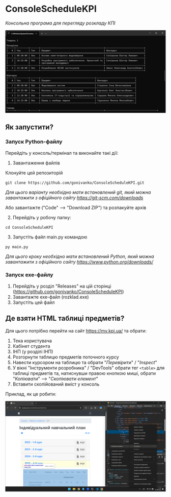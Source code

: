 # ConsoleScheduleKPI
*Консольна програма для перегляду розкладу КПІ*

![Приклад розкладу](images/program_screenshot.png)

## Як запустити?

### Запуск Python-файлу 

Перейдіть у консоль/термінал та виконайте такі дії:

1. Завантаження файлів 

Клонуйте цей репозиторій

``` console
git clone https://github.com/gonivanko/ConsoleScheduleKPI.git
```

*Для цього варіанту необхідно мати встановлений git, який можна завантажити з офіційного сайту https://git-scm.com/downloads*

Або завантажте ("Code" --> "Download ZIP") та розпакуйте архів

2. Перейдіть у робочу папку:

``` console
cd ConsoleScheduleKPI
```

3. Запустіть файл main.py командою

``` console
py main.py
```

*Для цього кроку необхідно мати встановлений Python, який можна завантажити з офіційного сайту https://www.python.org/downloads/*

### Запуск exe-файлу

1. Перейдіть у розділ "Releases" на цій сторінці (https://github.com/gonivanko/ConsoleScheduleKPI)
2. Завантажте exe-файл (rozklad.exe)
3. Запустіть цей файл

## Де взяти HTML таблиці предметів?

Для цього потрібно перейти на сайт https://my.kpi.ua/ та обрати:

1. Тека користувача
2. Кабінет студента
3. ІНП (у розділі ІНП)
4. Розгорнути таблицю предметів поточного курсу
5. Навести курсором на таблицю та обрати "*Перевірити*" / "*Inspect*"
6. У вікні "Інструменти розробника" / "DevTools" обрати тег ```<table>``` для таблиці предметів та, натиснувши правою кнопкою миші, обрати "*Копіювати*" --> "*Скопіювати елемент*"
7. Вставити скопійований вміст у консоль

Приклад, як це робити:

![Таблиця предметів та інструменти розробника](images/subjects_html_table_example.png)